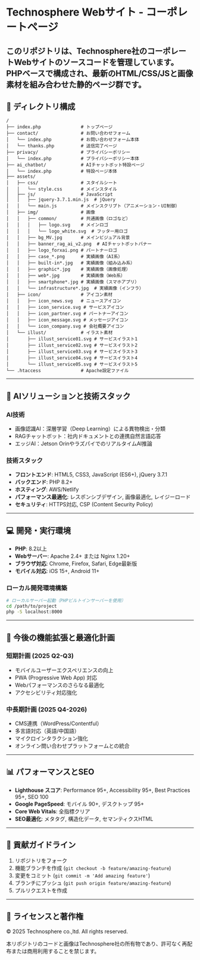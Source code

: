 # Technosphere Webサイト - コーポレートページ

このリポジトリは、Technosphere社のコーポレートWebサイトのソースコードを管理しています。PHPベースで構成され、最新のHTML/CSS/JSと画像素材を組み合わせた静的ページ群です。
---

## 📁 ディレクトリ構成

```
/
├── index.php               # トップページ
├── contact/                # お問い合わせフォーム
│   └── index.php           # お問い合わせフォーム本体
│   └── thanks.php          # 送信完了ページ
├── privacy/                # プライバシーポリシー
│   └── index.php           # プライバシーポリシー本体
├── ai_chatbot/             # AIチャットボット特設ページ
│   └── index.php           # 特設ページ本体
├── assets/
│   ├── css/                # スタイルシート
│   │   └── style.css       # メインスタイル
│   ├── js/                 # JavaScript
│   │   ├── jquery-3.7.1.min.js  # jQuery
│   │   └── main.js         # メインスクリプト（アニメーション・UI制御）
│   ├── img/                # 画像
│   │   ├── common/         # 共通画像（ロゴなど）
│   │   │   ├── logo.svg    # メインロゴ
│   │   │   └── logo_white.svg  # フッター用ロゴ
│   │   ├── bg_MV.jpg       # メインビジュアル背景
│   │   ├── banner_rag_ai_v2.png  # AIチャットボットバナー
│   │   ├── logo_forxai.png # パートナーロゴ
│   │   ├── case_*.png      # 実績画像（AI系）
│   │   ├── built-in*.jpg   # 実績画像（組み込み系）
│   │   ├── graphic*.jpg    # 実績画像（画像処理）
│   │   ├── web*.jpg        # 実績画像（Web系）
│   │   ├── smartphone*.jpg # 実績画像（スマホアプリ）
│   │   └── infrastructure*.jpg  # 実績画像（インフラ）
│   ├── icon/               # アイコン素材
│   │   ├── icon_news.svg   # ニュースアイコン
│   │   ├── icon_service.svg # サービスアイコン
│   │   ├── icon_partner.svg # パートナーアイコン
│   │   ├── icon_message.svg # メッセージアイコン
│   │   └── icon_company.svg # 会社概要アイコン
│   └── illust/             # イラスト素材
│       ├── illust_service01.svg # サービスイラスト1
│       ├── illust_service02.svg # サービスイラスト2
│       ├── illust_service03.svg # サービスイラスト3
│       ├── illust_service04.svg # サービスイラスト4
│       └── illust_service05.svg # サービスイラスト5
└── .htaccess               # Apache設定ファイル
```

---

## 🧠 AIソリューションと技術スタック

### AI技術
- 画像認識AI：深層学習（Deep Learning）による異物検出・分類
- RAGチャットボット：社内ドキュメントとの連携自然言語応答
- エッジAI：Jetson OrinやラズパイでのリアルタイムAI推論

### 技術スタック
- **フロントエンド**: HTML5, CSS3, JavaScript (ES6+), jQuery 3.7.1
- **バックエンド**: PHP 8.2+
- **ホスティング**: AWS/Netlify
- **パフォーマンス最適化**: レスポンシブデザイン, 画像最適化, レイジーロード
- **セキュリティ**: HTTPS対応, CSP (Content Security Policy)

---

## 💻 開発・実行環境

- **PHP**: 8.2以上
- **Webサーバー**: Apache 2.4+ または Nginx 1.20+
- **ブラウザ対応**: Chrome, Firefox, Safari, Edge最新版
- **モバイル対応**: iOS 15+, Android 11+

### ローカル開発環境構築
```bash
# ローカルサーバー起動（PHPビルトインサーバーを使用）
cd /path/to/project
php -S localhost:8000
```

---

## 🔄 今後の機能拡張と最適化計画

### 短期計画 (2025 Q2-Q3)
- モバイルユーザーエクスペリエンスの向上
- PWA (Progressive Web App) 対応
- Webパフォーマンスのさらなる最適化
- アクセシビリティ対応強化

### 中長期計画 (2025 Q4-2026)
- CMS連携（WordPress/Contentful）
- 多言語対応（英語/中国語）
- マイクロインタラクション強化
- オンライン問い合わせプラットフォームとの統合

---

## 📊 パフォーマンスとSEO

- **Lighthouse スコア**: Performance 95+, Accessibility 95+, Best Practices 95+, SEO 100
- **Google PageSpeed**: モバイル 90+, デスクトップ 95+
- **Core Web Vitals**: 全指標クリア
- **SEO最適化**: メタタグ, 構造化データ, セマンティクスHTML

---

## 📝 貢献ガイドライン

1. リポジトリをフォーク
2. 機能ブランチを作成 (`git checkout -b feature/amazing-feature`)
3. 変更をコミット (`git commit -m 'Add amazing feature'`)
4. ブランチにプッシュ (`git push origin feature/amazing-feature`)
5. プルリクエストを作成

---

## 📄 ライセンスと著作権

© 2025 Technosphere co.,ltd. All rights reserved.

本リポジトリのコードと画像はTechnosphere社の所有物であり、許可なく再配布または商用利用することを禁じます。
